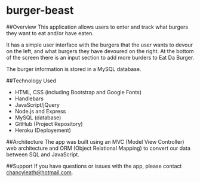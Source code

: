 # burger-beast

##Overview
This application allows users to enter and track what burgers they want to eat and/or have eaten. 

It has a simple user interface with the burgers that the user wants to devour on the left, and what burgers they have devoured on the right. At the bottom of the screen there is an input section to add more burders to Eat Da Burger.

The burger information is stored in a MySQL database.

##Technology Used
 * HTML, CSS (including Bootstrap and Google Fonts)
 * Handlebars
 * JavaScript/jQuery
 * Node.js and Express
 * MySQL (database)
 * GitHub (Project Repository)
 * Heroku (Deployement)

 ##Architecture
 The app was built using an MVC (Model View Controller) web architecture and ORM (Object Relational Mapping) to convert our data between SQL and JavaScript.

 ##Support
 If you have questions or issues with the app, please contact chancyleath@hotmail.com.
